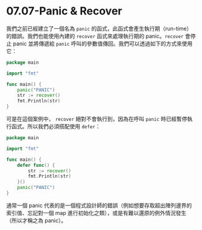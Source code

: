 # 07.07-Panic & Recover

我們之前已經建立了一個名為 `panic` 的函式，此函式會產生執行期（run-time）的錯誤。我們也能使用內建的 `recover`  函式來處理執行期的 panic。`recover` 會停止 panic 並將傳遞給  `panic` 呼叫的參數值傳回。我們可以透過如下的方式來使用它：

```go
package main

import "fmt"

func main() {
    panic("PANIC")
    str := recover()
    fmt.Println(str)
}
```

可是在這個案例中， `recover` 絕對不會執行到，因為在呼叫 `panic` 時已經暫停執行函式。所以我們必須搭配使用  `defer`：

```go
package main

import "fmt"

func main() {
    defer func() {    
        str := recover()
        fmt.Println(str)
    }()
    panic("PANIC")
}
```

通常一個 panic 代表的是一個程式設計師的錯誤（例如想要存取超出陣列邊界的索引值、忘記對一個 map 進行初始化之類），或是有難以還原的例外情況發生（所以才稱之為 panic）。
